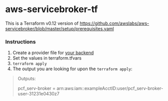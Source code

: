 # aws-servicebroker-tf
This is a Terraform v0.12 version of https://github.com/awslabs/aws-servicebroker/blob/master/setup/prerequisites.yaml

### Instructions
1. Create a provider file for [your backend](https://www.terraform.io/docs/backends/index.html)
2. Set the values in terraform.tfvars
3. `terraform apply`
4. The output you are looking for upon the `terraform apply`:


> Outputs:
> 
> pcf_serv-broker =
> arn:aws:iam::exampleAcctID:user/pcf_serv-broker-user-31231e0430z7
